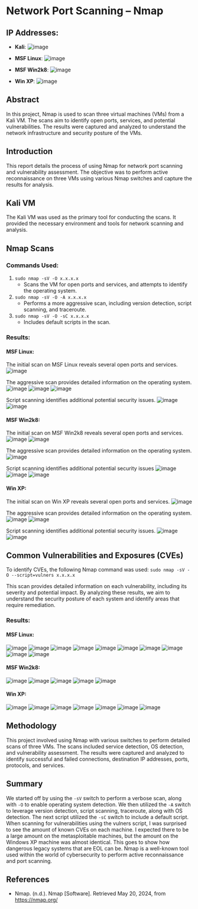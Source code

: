 # Network Port Scanning – Nmap

## IP Addresses:
- **Kali**:  ![image](https://github.com/user-attachments/assets/f685eba4-c78e-4f71-a62f-0057797f9955)

- **MSF Linux**:  ![image](https://github.com/user-attachments/assets/abf994c7-599b-4055-a872-3fc7d1128825)

- **MSF Win2k8**:  ![image](https://github.com/user-attachments/assets/b979c97e-7c3f-494b-96d4-7eb2e836ce22)

- **Win XP**:  ![image](https://github.com/user-attachments/assets/090fd6a3-82f9-4f9f-9db4-e17f0f6e8821)

## Abstract
In this project, Nmap is used to scan three virtual machines (VMs) from a Kali VM. The scans aim to identify open ports, services, and potential vulnerabilities. The results were captured and analyzed to understand the network infrastructure and security posture of the VMs.

## Introduction
This report details the process of using Nmap for network port scanning and vulnerability assessment. The objective was to perform active reconnaissance on three VMs using various Nmap switches and capture the results for analysis.

## Kali VM
The Kali VM was used as the primary tool for conducting the scans. It provided the necessary environment and tools for network scanning and analysis.

## Nmap Scans
### Commands Used:
1. `sudo nmap -sV -O x.x.x.x`  
   - Scans the VM for open ports and services, and attempts to identify the operating system.
2. `sudo nmap -sV -O -A x.x.x.x`  
   - Performs a more aggressive scan, including version detection, script scanning, and traceroute.
3. `sudo nmap -sV -O -sC x.x.x.x`  
   - Includes default scripts in the scan.

### Results:
#### MSF Linux:

The initial scan on MSF Linux reveals several open ports and services.
![image](https://github.com/user-attachments/assets/170c8e44-34dc-4b69-badd-b3fbfbd65d5c)

The aggressive scan provides detailed information on the operating system.
![image](https://github.com/user-attachments/assets/f5d895b5-75eb-4dae-9ad8-23269d684a41)
![image](https://github.com/user-attachments/assets/0787d574-32f4-48fd-ba01-11315119d8dd)
![image](https://github.com/user-attachments/assets/da6d8abf-493a-49eb-90d3-12a74eab008c)

Script scanning identifies additional potential security issues.
![image](https://github.com/user-attachments/assets/25656e47-2724-4694-8ca6-f3bf57fa4e40)
![image](https://github.com/user-attachments/assets/4d59dbcc-76ab-47d2-802a-a2cc55f1000a)


#### MSF Win2k8:

The initial scan on MSF Win2k8 reveals several open ports and services.
![image](https://github.com/user-attachments/assets/c4dd15ca-fe57-423f-8902-9205c3d4c328)
![image](https://github.com/user-attachments/assets/3595bd78-6337-43ee-b057-b088e902c6a0)

The aggressive scan provides detailed information on the operating system.
![image](https://github.com/user-attachments/assets/9de76a0f-acd3-4fbe-bf64-76ceb2a0b2de)

Script scanning identifies additional potential security issues
![image](https://github.com/user-attachments/assets/1dc07be7-b5f6-44a0-9e41-c6bf97ab4ab9)
![image](https://github.com/user-attachments/assets/dbc3419a-17d5-42b5-8a82-4b35dd986973)
![image](https://github.com/user-attachments/assets/3d944ffd-4b5d-4c39-99c5-acae5d067bfe)


#### Win XP:

The initial scan on Win XP reveals several open ports and services.
![image](https://github.com/user-attachments/assets/bbf71475-17e8-494d-b6c3-0c15f4b9a7bd)

The aggressive scan provides detailed information on the operating system.
![image](https://github.com/user-attachments/assets/cd769ddb-684d-4fda-88e2-96bde8a1eed7)
![image](https://github.com/user-attachments/assets/491ef29e-9408-4c58-98e6-395b9505f7e3)

Script scanning identifies additional potential security issues.
![image](https://github.com/user-attachments/assets/fff41090-37c2-4b44-8676-3cdbbbd1aff2)
![image](https://github.com/user-attachments/assets/f2b4de9a-2366-495a-854e-c525645060d3)


## Common Vulnerabilities and Exposures (CVEs)
To identify CVEs, the following Nmap command was used:
`sudo nmap -sV -O --script=vulners x.x.x.x`

This scan provides detailed information on each vulnerability, including its severity and potential impact. By analyzing these results, we aim to understand the security posture of each system and identify areas that require remediation.

### Results:
#### MSF Linux:
![image](https://github.com/user-attachments/assets/9e2455a9-3494-4f89-a99c-f64367a1b5c4)
![image](https://github.com/user-attachments/assets/aea26a66-29ac-4370-82f4-116237546ae3)
![image](https://github.com/user-attachments/assets/98e3d0ed-b658-4dbf-b478-5449ae5fbeaa)
![image](https://github.com/user-attachments/assets/7e986ac5-0a90-4cbd-9185-de41b42cb45d)
![image](https://github.com/user-attachments/assets/cc6baea7-1d9a-40e2-b597-a1ff7552930d)
![image](https://github.com/user-attachments/assets/807fd7a1-e385-4f34-9b75-8420d43b80f9)
![image](https://github.com/user-attachments/assets/7ea6deaf-83dc-44f2-b45f-78b53b478947)
![image](https://github.com/user-attachments/assets/b4f2d05c-5292-4ee1-942d-afd0447f0b55)
![image](https://github.com/user-attachments/assets/1811db70-bc8b-4a69-a312-ddf594c9d5a5)
![image](https://github.com/user-attachments/assets/b067339e-8dcd-4155-a427-4a8f82109484)


#### MSF Win2k8:
![image](https://github.com/user-attachments/assets/51e89b7c-e3b1-46bb-ac1f-b033bbb58918)
![image](https://github.com/user-attachments/assets/792c1298-5a86-4576-81f3-29d2b5d934d6)
![image](https://github.com/user-attachments/assets/38d2ccd3-12d7-4a0b-9e88-93c16f2143c1)
![image](https://github.com/user-attachments/assets/7642f53b-cc81-4a3e-aac6-f938e61f5786)
![image](https://github.com/user-attachments/assets/f1626573-f6a9-49dd-8101-299d81310378)


#### Win XP:
![image](https://github.com/user-attachments/assets/9148a068-1127-48c5-9ad9-9c1523f7ddb4)
![image](https://github.com/user-attachments/assets/29c3998a-1434-490e-8154-ed1ca7e420e1)
![image](https://github.com/user-attachments/assets/3f6dbfbc-e306-4a46-89dd-23df1b422042)
![image](https://github.com/user-attachments/assets/734f053f-6776-469b-bd88-bf0de6d1cade)
![image](https://github.com/user-attachments/assets/43d5474f-fcad-411b-9a6c-c16f19ade90f)
![image](https://github.com/user-attachments/assets/007d9cb7-37a2-44be-bd53-8cda690fce2e)
![image](https://github.com/user-attachments/assets/922f86c8-2f99-4f95-aae1-027c585bd432)


## Methodology
This project involved using Nmap with various switches to perform detailed scans of three VMs. The scans included service detection, OS detection, and vulnerability assessment. The results were captured and analyzed to identify successful and failed connections, destination IP addresses, ports, protocols, and services.

## Summary
We started off by using the `-sV` switch to perform a verbose scan, along with `-O` to enable operating system detection. We then utilized the `-A` switch to leverage version detection, script scanning, traceroute, along with OS detection. The next script utilized the `-sC` switch to include a default script. When scanning for vulnerabilities using the vulners script, I was surprised to see the amount of known CVEs on each machine. I expected there to be a large amount on the metasploitable machines, but the amount on the Windows XP machine was almost identical. This goes to show how dangerous legacy systems that are EOL can be. Nmap is a well-known tool used within the world of cybersecurity to perform active reconnaissance and port scanning.

## References
- Nmap. (n.d.). Nmap [Software]. Retrieved May 20, 2024, from https://nmap.org/
